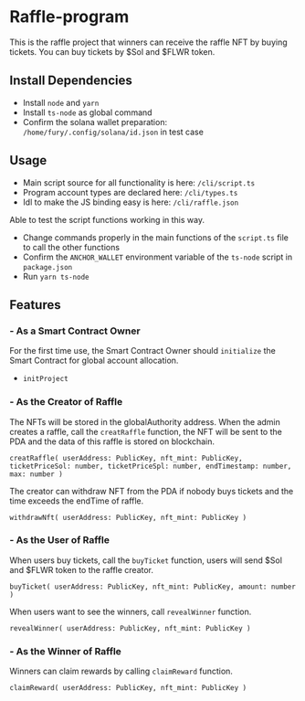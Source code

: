# Raffle-program
This is the raffle project that winners can receive the raffle NFT by buying tickets. You can buy tickets by $Sol and $FLWR token.

## Install Dependencies
- Install `node` and `yarn`
- Install `ts-node` as global command
- Confirm the solana wallet preparation: `/home/fury/.config/solana/id.json` in test case

## Usage
- Main script source for all functionality is here: `/cli/script.ts`
- Program account types are declared here: `/cli/types.ts`
- Idl to make the JS binding easy is here: `/cli/raffle.json`

Able to test the script functions working in this way.
- Change commands properly in the main functions of the `script.ts` file to call the other functions
- Confirm the `ANCHOR_WALLET` environment variable of the `ts-node` script in `package.json`
- Run `yarn ts-node`

## Features

### - As a Smart Contract Owner
For the first time use, the Smart Contract Owner should `initialize` the Smart Contract for global account allocation.
- `initProject`


### - As the Creator of Raffle
The NFTs will be stored in the globalAuthority address.
When the admin creates a raffle, call the `creatRaffle` function, the NFT will be sent to the PDA and the data of this raffle is stored on blockchain.

`creatRaffle(
    userAddress: PublicKey,
    nft_mint: PublicKey,
    ticketPriceSol: number,
    ticketPriceSpl: number,
    endTimestamp: number,
    max: number
)`

The creator can withdraw NFT from the PDA if nobody buys tickets and the time exceeds the endTime of raffle. 

`withdrawNft(
    userAddress: PublicKey,
    nft_mint: PublicKey
)`

### - As the User of Raffle
When users buy tickets, call the `buyTicket` function, users will send $Sol and $FLWR token to the raffle creator.

`buyTicket(
    userAddress: PublicKey,
    nft_mint: PublicKey,
    amount: number
)`

When users want to see the winners, call `revealWinner` function.

`revealWinner(
    userAddress: PublicKey,
    nft_mint: PublicKey
)`

### - As the Winner of Raffle
Winners can claim rewards by calling `claimReward` function.

`claimReward(
    userAddress: PublicKey,
    nft_mint: PublicKey
)`
